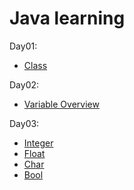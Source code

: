 Java learning
===

Day01: 
* [Class](src/Days/Day01/Mdfiles/day01.md)

Day02: 
* [Variable Overview](src/Days/Day02/Mdfiles/day02.md)

Day03: 
* [Integer](src/Days/Day03/Mdfiles/day03-integer.md)
* [Float](src/Days/Day03/Mdfiles/day03-float.md)
* [Char](src/Days/Day03/Mdfiles/day03-char.md)
* [Bool](src/Days/Day03/Mdfiles/day03-boolean.md)